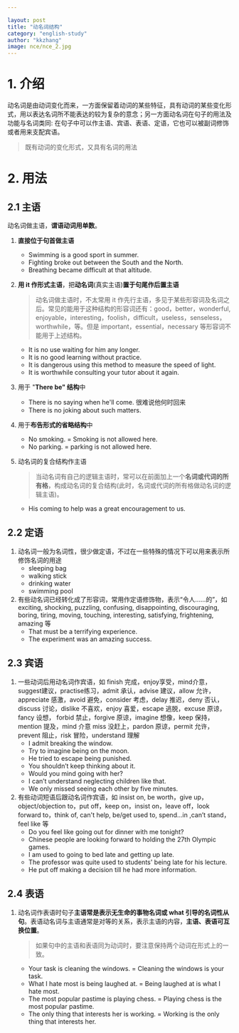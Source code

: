 ```yaml
---

layout: post
title: "动名词结构"
category: "english-study"
author: "kkzhang"
image: nce/nce_2.jpg
---
```

# 1. 介绍

动名词是由动词变化而来，一方面保留着动词的某些特征，具有动词的某些变化形式，用以表达名词所不能表达的较为复杂的意念；另一方面动名词在句子的用法及功能与名词类同: 在句子中可以作主语、宾语、表语、定语，它也可以被副词修饰或者用来支配宾语。

> 既有动词的变化形式，又具有名词的用法

# 2. 用法

## 2.1 主语

动名词做主语，**谓语动词用单数**。

1. **直接位于句首做主语**

   - Swimming is a good sport in summer.
   - Fighting broke out between the South and the North.
   - Breathing became difficult at that altitude.

2. **用 it 作形式主语**，把**动名词**(真实主语)**置于句尾作后置主语**

   > 动名词做主语时，不太常用 it 作先行主语，多见于某些形容词及名词之后。常见的能用于这种结构的形容词还有：good，better，wonderful, enjoyable，interesting，foolish，difficult，useless，senseless，worthwhile，等。但是 important，essential，necessary 等形容词不能用于上述结构。

   - It is no use waiting for him any longer.
   - It is no good learning without practice.
   - It is dangerous using this method to measure the speed of light.
   - It is worthwhile consulting your tutor about it again.

3. 用于 "**There be" 结构**中

   - There is no saying when he'll come. 很难说他何时回来
   - There is no joking about such matters.

4. 用于**布告形式的省略结构**中

   - No smoking. =  Smoking is not allowed here.
   - No parking.  = parking is not allowed here.

5. 动名词的复合结构作主语

   > 当动名词有自己的逻辑主语时，常可以在前面加上一个**名词或代词的所有格**，构成动名词的复合结构(此时，名词或代词的所有格做动名词的逻辑主语)。

   - His coming to help was a great encouragement to us.

## 2.2 定语

1. 动名词一般为名词性，很少做定语，不过在一些特殊的情况下可以用来表示所修饰名词的用途
   - sleeping bag
   - walking stick
   - drinking water
   - swimming pool
2. 有些动名词已经转化成了形容词，常用作定语修饰物，表示“令人……的”，如 exciting, shocking, puzzling, confusing, disappointing, discouraging, boring, tiring, moving, touching, interesting, satisfying, frightening, amazing 等
   - That must be a terrifying experience.
   - The experiment was an amazing success.

## 2.3 宾语

1. 一些动词后用动名词作宾语，如 finish 完成，enjoy享受，mind介意，suggest建议，practise练习，admit 承认，advise 建议，allow 允许，appreciate 感激，avoid 避免，consider 考虑，delay 推迟，deny 否认，discuss 讨论，dislike 不喜欢，enjoy 喜爱，escape 逃脱，excuse 原谅，fancy 设想， forbid 禁止，forgive 原谅，imagine 想像，keep 保持，mention 提及，mind 介意 miss 没赶上，pardon 原谅，permit 允许， prevent 阻止，risk 冒险，understand 理解
   - I admit breaking the window.
   - Try to imagine being on the moon.
   - He tried to escape being punished.
   - You shouldn’t keep thinking about it.
   - Would you mind going with her?
   - I can’t understand neglecting children like that.
   - We only missed seeing each other by five minutes.
2. 有些动词短语后跟动名词作宾语，如 insist on, be worth，give up，object/objection to，put off，keep on，insist on，leave off，look forward to，think of, can't help, be/get used to, spend...in ,can’t stand，feel like 等
   - Do you feel like going out for dinner with me tonight?
   - Chinese people are looking forward to holding the 27th Olympic games.
   - I am used to going to bed late and getting up late.
   - The professor was quite used to students' being late for his lecture.
   - He put off making a decision till he had more information.

## 2.4 表语

1. 动名词作表语时句子**主语常是表示无生命的事物名词或 what 引导的名词性从句**。表语动名词与主语通常是对等的关系，表示主语的内容，**主语、表语可互换位置**。

   > 如果句中的主语和表语同为动词时，要注意保持两个动词在形式上的一致。

   - Your task is cleaning the windows. = Cleaning the windows is your task.
   - What I hate most is being laughed at. = Being laughed at is what I hate most.
   - The most popular pastime is playing chess. = Playing chess is the most popular pastime.
   - The only thing that interests her is working. = Working is the only thing that interests her.